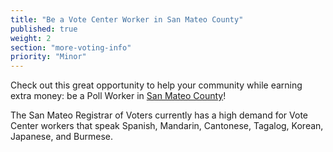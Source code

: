 ```yaml
---
title: "Be a Vote Center Worker in San Mateo County"
published: true
weight: 2
section: "more-voting-info"
priority: "Minor"
---
```


Check out this great opportunity to help your community while earning extra money: be a Poll Worker in [San Mateo County](https://www.smcacre.org/election-officer)!  

The San Mateo Registrar of Voters currently has a high demand for Vote Center workers that speak Spanish, Mandarin, Cantonese, Tagalog, Korean, Japanese, and Burmese. 
